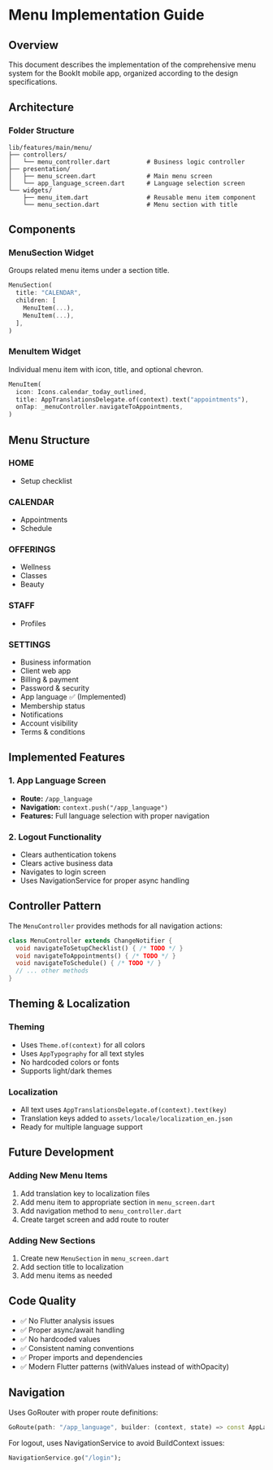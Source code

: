 # Menu Implementation Guide

## Overview
This document describes the implementation of the comprehensive menu system for the BookIt mobile app, organized according to the design specifications.

## Architecture

### Folder Structure
```
lib/features/main/menu/
├── controllers/
│   └── menu_controller.dart          # Business logic controller
├── presentation/
│   ├── menu_screen.dart              # Main menu screen
│   └── app_language_screen.dart      # Language selection screen
└── widgets/
    ├── menu_item.dart                # Reusable menu item component
    └── menu_section.dart             # Menu section with title
```

## Components

### MenuSection Widget
Groups related menu items under a section title.
```dart
MenuSection(
  title: "CALENDAR",
  children: [
    MenuItem(...),
    MenuItem(...),
  ],
)
```

### MenuItem Widget
Individual menu item with icon, title, and optional chevron.
```dart
MenuItem(
  icon: Icons.calendar_today_outlined,
  title: AppTranslationsDelegate.of(context).text("appointments"),
  onTap: _menuController.navigateToAppointments,
)
```

## Menu Structure

### HOME
- Setup checklist

### CALENDAR  
- Appointments
- Schedule

### OFFERINGS
- Wellness
- Classes
- Beauty

### STAFF
- Profiles

### SETTINGS
- Business information
- Client web app
- Billing & payment
- Password & security
- App language ✅ (Implemented)
- Membership status
- Notifications
- Account visibility
- Terms & conditions

## Implemented Features

### 1. App Language Screen
- **Route:** `/app_language`
- **Navigation:** `context.push("/app_language")`
- **Features:** Full language selection with proper navigation

### 2. Logout Functionality
- Clears authentication tokens
- Clears active business data
- Navigates to login screen
- Uses NavigationService for proper async handling

## Controller Pattern

The `MenuController` provides methods for all navigation actions:

```dart
class MenuController extends ChangeNotifier {
  void navigateToSetupChecklist() { /* TODO */ }
  void navigateToAppointments() { /* TODO */ }
  void navigateToSchedule() { /* TODO */ }
  // ... other methods
}
```

## Theming & Localization

### Theming
- Uses `Theme.of(context)` for all colors
- Uses `AppTypography` for all text styles
- No hardcoded colors or fonts
- Supports light/dark themes

### Localization
- All text uses `AppTranslationsDelegate.of(context).text(key)`
- Translation keys added to `assets/locale/localization_en.json`
- Ready for multiple language support

## Future Development

### Adding New Menu Items
1. Add translation key to localization files
2. Add menu item to appropriate section in `menu_screen.dart`
3. Add navigation method to `menu_controller.dart`
4. Create target screen and add route to router

### Adding New Sections
1. Create new `MenuSection` in `menu_screen.dart`
2. Add section title to localization
3. Add menu items as needed

## Code Quality

- ✅ No Flutter analysis issues
- ✅ Proper async/await handling
- ✅ No hardcoded values
- ✅ Consistent naming conventions
- ✅ Proper imports and dependencies
- ✅ Modern Flutter patterns (withValues instead of withOpacity)

## Navigation

Uses GoRouter with proper route definitions:
```dart
GoRoute(path: "/app_language", builder: (context, state) => const AppLanguageScreen()),
```

For logout, uses NavigationService to avoid BuildContext issues:
```dart
NavigationService.go("/login");
```

